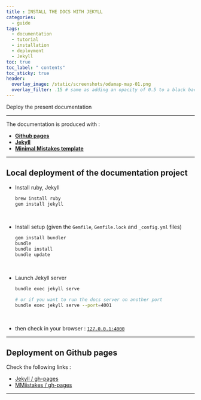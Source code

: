 ```yaml
---
title : INSTALL THE DOCS WITH JEKYLL
categories:
  - guide
tags:
  - documentation
  - tutorial
  - installation
  - deployment
  - Jekyll
toc: true
toc_label: " contents"
toc_sticky: true
header:
  overlay_image: /static/screenshots/odamap-map-01.png
  overlay_filter: .15 # same as adding an opacity of 0.5 to a black background
---
```


Deploy the present documentation

--------

The documentation is produced with : 

  - **[Github pages](https://pages.github.com/)**
  - **[Jekyll](https://jekyllrb.com/)**
  - **[Minimal Mistakes template](https://mmistakes.github.io/minimal-mistakes/docs/quick-start-guide/)**

--------

## Local deployment of the documentation project

- Install ruby, Jekyll

  ```bash
  brew install ruby
  gem install jekyll
  ```
<br>

- Install setup (given the `Gemfile`, `Gemfile.lock` and `_config.yml` files)

  ```bash
  gem install bundler
  bundle
  bundle install
  bundle update
  ```
<br>

- Launch Jekyll server

  ```bash
  bundle exec jekyll serve
  
  # or if you want to run the docs server on another port
  bundle exec jekyll serve --port=4001
  ```
<br>

- then check in your browser : [`127.0.0.1:4000`](127.0.0.1:4000)

---

## Deployment on Github pages

Check the following links :

- [Jekyll / gh-pages](https://jekyllrb.com/docs/github-pages/)
- [MMiistakes / gh-pages](https://mmistakes.github.io/minimal-mistakes/docs/quick-start-guide/)

----

<br>
<br>
